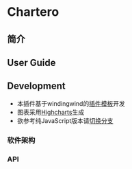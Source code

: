 # Chartero
## 简介

## User Guide

## Development
- 本插件基于windingwind的[插件模板](https://github.com/windingwind/zotero-addon-template)开发
- 图表采用[Highcharts](https://www.npmjs.com/package/highcharts)生成
- 欲参考纯JavaScript版本请[切换分支](https://gitee.com/const_volatile/chartero/tree/js_overlay/)

### 软件架构

### API
